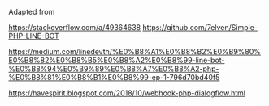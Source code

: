 Adapted from

https://stackoverflow.com/a/49364638
https://github.com/7elven/Simple-PHP-LINE-BOT

https://medium.com/linedevth/%E0%B8%A1%E0%B8%B2%E0%B9%80%E0%B8%82%E0%B8%B5%E0%B8%A2%E0%B8%99-line-bot-%E0%B8%94%E0%B9%89%E0%B8%A7%E0%B8%A2-php-%E0%B8%81%E0%B8%B1%E0%B8%99-ep-1-796d70bd40f5

https://havespirit.blogspot.com/2018/10/webhook-php-dialogflow.html
